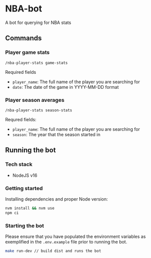 # NBA-bot

A bot for querying for NBA stats

## Commands

### Player game stats

`/nba-player-stats game-stats`

Required fields

- `player_name`: The full name of the player you are searching for
- `date`: The date of the game in YYYY-MM-DD format

### Player season averages

`/nba-player-stats season-stats`

Requred fields:

- `player_name`: The full name of the player you are searching for
- `season`: The year that the season started in

## Running the bot

### Tech stack

- NodeJS v16

### Getting started

Installing dependencies and proper Node version:

```sh
nvm install && nvm use
npm ci
```

### Starting the bot

Please ensure that you have populated the environment variables as exemplified in the `.env.example` file prior to running the bot.

```sh
make run-dev // build dist and runs the bot
```
